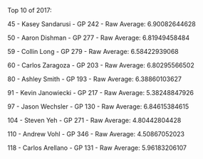 Top 10 of 2017:

45 - Kasey Sandarusi - GP 242 - Raw Average: 6.90082644628

50 - Aaron Dishman - GP 277 - Raw Average: 6.81949458484

59 - Collin Long - GP 279 - Raw Average: 6.58422939068

60 - Carlos Zaragoza - GP 203 - Raw Average: 6.80295566502

80 - Ashley Smith - GP 193 - Raw Average: 6.38860103627

91 - Kevin Janowiecki - GP 217 - Raw Average: 5.38248847926

97 - Jason Wechsler - GP 130 - Raw Average: 6.84615384615

104 - Steven Yeh - GP 271 - Raw Average: 4.80442804428

110 - Andrew Vohl - GP 346 - Raw Average: 4.50867052023

118 - Carlos Arellano - GP 131 - Raw Average: 5.96183206107
